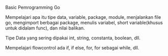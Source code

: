 Basic Pemrogramming Go

Mempelajari apa itu tipe data, variable, package, module, menjalankan file go, mengimport berbagai package, menulis variabel, short variable(khusus untuk didalam func), dan nilai balikan.

Tipe Data yang sering dipakai int, string, constanta, boolean, dll.

Mempelajari flowcontrol ada if, if else, for, for sebagai while, dll.